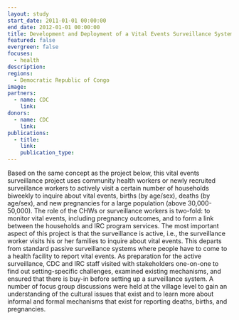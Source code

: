 ```yaml
---
layout: study
start_date: 2011-01-01 00:00:00
end_date: 2012-01-01 00:00:00
title: Development and Deployment of a Vital Events Surveillance System
featured: false
evergreen: false
focuses:
  - health
description:
regions:
  - Democratic Republic of Congo
image:
partners:
  - name: CDC
    link:
donors:
  - name: CDC
    link:
publications:
  - title:
    link:
    publication_type:
---
```


Based on the same concept as the project below, this vital events surveillance project uses community health workers or newly recruited surveillance workers to actively visit a certain number of households biweekly to inquire about vital events, births (by age/sex), deaths (by age/sex), and new pregnancies for a large population (above 30,000-50,000). The role of the CHWs or surveillance workers is two-fold: to monitor vital events, including pregnancy outcomes, and to form a link between the households and IRC program services. The most important aspect of this project is that the surveillance is active, i.e., the surveillance worker visits his or her families to inquire about vital events. This departs from standard passive surveillance systems where people have to come to a health facility to report vital events. As preparation for the active surveillance, CDC and IRC staff visited with stakeholders one-on-one to find out setting-specific challenges, examined existing mechanisms, and ensured that there is buy-in before setting up a surveillance system. A number of focus group discussions were held at the village level to gain an understanding of the cultural issues that exist and to learn more about informal and formal mechanisms that exist for reporting deaths, births, and pregnancies.